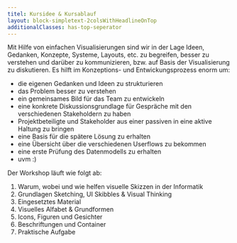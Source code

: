 ```yaml
---
titel: Kursidee & Kursablauf
layout: block-simpletext-2colsWithHeadlineOnTop
additionalClasses: has-top-seperator
---
```

 

Mit Hilfe von einfachen Visualisierungen sind wir in der Lage Ideen, Gedanken, Konzepte, Systeme, Layouts, etc. zu begreifen, besser zu verstehen und darüber zu kommunizieren, bzw. auf Basis der Visualisierung zu diskutieren. Es hilft im Konzeptions- und Entwickungsprozess enorm um:

- die eigenen Gedanken und Ideen zu strukturieren
- das Problem besser zu verstehen
- ein gemeinsames Bild für das Team zu entwickeln
- eine konkrete Diskussionsgrundlage für Gespräche mit den verschiedenen Stakeholdern zu haben
- Projektbeteiligte und Stakeholder aus einer passiven in eine aktive Haltung zu bringen
- eine Basis für die spätere Lösung zu erhalten
- eine Übersicht über die verschiedenen Userflows zu bekommen
- eine erste Prüfung des Datenmodells zu erhalten
- uvm :)

<!--more-->

Der Workshop läuft wie folgt ab:
1. Warum, wobei und wie helfen visuelle Skizzen in der Informatik
2. Grundlagen Sketching, UI Skibbles & Visual Thinking
4. Eingesetztes Material
5. Visuelles Alfabet & Grundformen
6. Icons, Figuren und Gesichter
7. Beschriftungen und Container
7. Praktische Aufgabe


